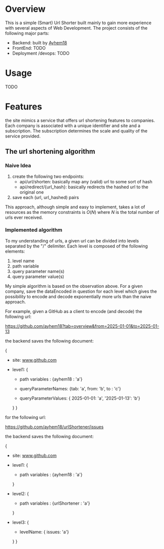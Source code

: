 # Overview

This is a simple (Smart) Url Shorter built mainly to gain more experience with several aspects of Web Development.
The project consists of the following major parts:

* Backend: built by [Ayhem18](https://github.com/ayhem18)
* FrontEnd: TODO
* Deployment /devops: TODO  

# Usage

TODO

# Features

the site mimics a service that offers url shortening features to companies. Each company is associated with 
a unique identifier and site and a subscription. The subscription determines the scale and quality of the service 
provided.

## The url shortening algorithm
### Naive Idea

1. create the following two endpoints: 
    * api/url/shorten: basically map any (valid) url to some sort of hash
    * api/redirect/{url_hash}: basically redirects the hashed url to the original one
2. save each (url, url_hashed) pairs

This approach, although simple and easy to implement, takes a lot of resources as the memory constraints is 
$O(N)$ where $N$ is the total number of urls ever received.  


### Implemented algorithm
To my understanding of urls, a given url can be divided into levels separated by the "/" delimiter. 
Each level is composed of the following elements: 

1. level name
2. path variable
3. query parameter name(s)
4. query parameter value(s)

My simple algorithm is based on the observation above. For a given company, save the dataEncoded in question for each level 
which gives the possibility to encode and decode exponentially more urls than the naive approach.

For example, given a GitHub as a client to encode (and decode) the following url: 


https://github.com/ayhem18?tab=overview&from=2025-01-01&to=2025-01-13

the backend saves the following document: 

{
* site: www.github.com

* level1: {
    * path variables : {ayhem18 : 'a'}

    * queryParameterNames: {tab: 'a', from: 'b', to : 'c'}
  
    * queryParameterValues: { 2025-01-01: 'a', '2025-01-13': 'b'}
  
  }
}

for the following url: 

https://github.com/ayhem18/urlShortener/issues

the backend saves the following document: 

{
* site: www.github.com

* level1:
  {
  * path variables : {ayhem18 : 'a'} 
  
  }

* level2:
  {
  * path variables : {urlShortener : 'a'}
  
  }
  
* level3: 
   { 
   * levelName: { issues: 'a'}
   
   }
}


